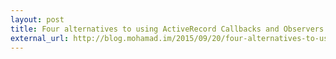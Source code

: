 ```yaml
---
layout: post
title: Four alternatives to using ActiveRecord Callbacks and Observers
external_url: http://blog.mohamad.im/2015/09/20/four-alternatives-to-using-activerecord-callbacks-and-observers/
---
```

